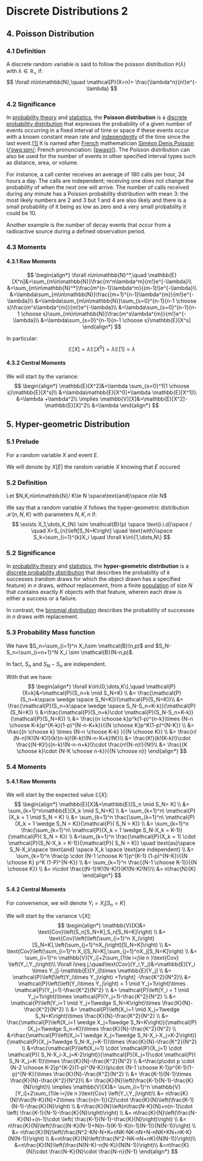 # Discrete Distributions 2

## 4. Poisson Distribution

### 4.1 Definition

A discrete random variable is said to follow the poisson distribution $\mathtt{P}(\lambda)$ with $\lambda \in\mathbb{R}_+$ if:
$$
\forall n\in\mathbb{N},\quad \mathcal{P}(X=n)= \frac{\lambda^n}{n!}e^{-\lambda}
$$

### 4.2 Significance

In [probability theory](https://en.wikipedia.org/wiki/Probability_theory) and [statistics](https://en.wikipedia.org/wiki/Statistics), the **Poisson distribution** is a [discrete probability distribution](https://en.wikipedia.org/wiki/Discrete_probability_distribution) that expresses the probability of a given number of events occurring in a fixed interval of time or space if these events occur with a known constant mean rate and [independently](https://en.wikipedia.org/wiki/Statistical_independence) of the time since the last event.[[1\]](https://en.wikipedia.org/wiki/Poisson_distribution#cite_note-Haight1967-1) It is named after [French](https://en.wikipedia.org/wiki/France) mathematician [Siméon Denis Poisson](https://en.wikipedia.org/wiki/Siméon_Denis_Poisson) ([/ˈpwɑːsɒn/](https://en.wikipedia.org/wiki/Help:IPA/English); French pronunciation: [[pwasɔ̃\]](https://en.wikipedia.org/wiki/Help:IPA/French)). The Poisson distribution can also be used for the number of events in other specified interval types such as distance, area, or volume.

For instance, a call center receives an average of 180 calls per hour, 24 hours a day. The calls are independent; receiving one does not change the probability of when the next one will arrive. The number of calls received during any minute has a Poisson probability distribution with mean 3: the most likely numbers are 2 and 3 but 1 and 4 are also likely and there is a small probability of it being as low as zero and a very small probability it could be 10.

Another example is the number of decay events that occur from a radioactive source during a defined observation period.



### 4.3 Moments

#### 4.3.1 Raw Moments

$$
\begin{align*}
\forall n\in\mathbb{N}^*,\quad \mathbb{E}[X^n]&=\sum_{m\in\mathbb{N}}\frac{m^n\lambda^m}{m!}e^{-\lambda}\\
&=\sum_{m\in\mathbb{N}^*}\frac{m^{n-1}\lambda^m}{(m-1)!}e^{-\lambda}\\
&=\lambda\sum_{m\in\mathbb{N}}\frac{(m+1)^{n-1}\lambda^{m}}{m!}e^{-\lambda}\\
&=\lambda\sum_{m\in\mathbb{N}}\sum_{s=0}^{n-1}{n-1 \choose s}\frac{m^s\lambda^{m}}{m!}e^{-\lambda}\\
&=\lambda\sum_{s=0}^{n-1}{n-1 \choose s}\sum_{m\in\mathbb{N}}\frac{m^s\lambda^{m}}{m!}e^{-\lambda}\\
&=\lambda\sum_{s=0}^{n-1}{n-1 \choose s}\mathbb{E}[X^s]
\end{align*}
$$

In particular:
$$
\mathbb{E}[X]=\lambda\mathbb{E}[X^0]=\lambda\mathbb{E}[1]=\lambda
$$

#### 4.3.2 Central Moments

We will start by the variance:
$$
\begin{align*}
\mathbb{E}[X^2]&=\lambda \sum_{s=0}^1{1 \choose s}\mathbb{E}[X^s]\\
&=\lambda\mathbb{E}[X^0]+\lambda \mathbb{E}[X^1]\\
&=\lambda +\lambda^2\\
\implies \mathbb{V}[X]&=\mathbb{E}[X^2]-\mathbb{E}[X]^2\\
&=\lambda
\end{align*}
$$




## 5. Hyper-geometric Distribution

### 5.1 Prelude

For a random variable $X$ and event $E$.

We will denote by $X[E]$ the random variable $X$ knowing that $E$ occured

### 5.2 Definition

Let $N,K,n\in\mathbb{N}/ K\le N \space\text{and}\space n\le N$

We say that a random variable $X$ follows the hyper-geometric distribution $\mathcal{H}(n,N,K)$ with parameters $N,K,n$ if:
$$
\exists X_1,\dots,X_{N} \sim \mathcal{B}(p) \space \text{i.i.d}\space / \quad X=S_{n}\left[S_N=K\right] \quad \text{with}\space  S_k=\sum_{i=1}^{k}X_i \quad \forall k\in\{1,\dots,N\}
$$

### 5.2 Significance

In [probability theory](https://en.wikipedia.org/wiki/Probability_theory) and [statistics](https://en.wikipedia.org/wiki/Statistics), the **hyper-geometric distribution** is a [discrete probability distribution](https://en.wikipedia.org/wiki/Probability_distribution#Discrete_probability_distribution) that describes the probability of $k$ successes (random draws for which the object drawn has a specified feature) in $n$ draws, *without* replacement, from a finite [population](https://en.wikipedia.org/wiki/Statistical_population) of size $N$ that contains exactly $K$ objects with that feature, wherein each draw is either a success or a failure. 

In contrast, the [binomial distribution](https://en.wikipedia.org/wiki/Binomial_distribution) describes the probability of successes in $n$ draws *with* replacement.

### 5.3 Probability Mass function

We have $S_n=\sum_{i=1}^n X_i\sim \mathcal{B}(n,p)$ and $S_N-S_n=\sum_{i=n+1}^N X_i \sim \mathcal{B}(N-n,p)$.

In fact, $S_n$ and $S_{N}-S_n$ are independent.

With that we have:
$$
\begin{align*}
\forall k\in\{0,\dots,K\},\quad \mathcal{P}(X=k)&=\mathcal{P}(S_n=k \mid S_N=K) \\
&= \frac{\mathcal{P}(S_n=k\space  \wedge \space S_N=K)}{\mathcal{P}(S_N=K)}\\
&= \frac{\mathcal{P}(S_n=k\space  \wedge \space S_N-S_n=K-k)}{\mathcal{P}(S_N=K)} \\
&=\frac{\mathcal{P}(S_n=k)\cdot \mathcal{P}(S_N-S_n=K-k)}{\mathcal{P}(S_N=K)} \\
&= \frac{{n \choose k}p^k(1-p)^{n-k}\times {N-n \choose K-k}p^{K-k}(1-p)^{N-n-K+k}}{{N \choose K}p^K(1-p)^{N-K}} \\
&= \frac{{n \choose k} \times {N-n \choose K-k} }{{N \choose K}} \\
&= \frac{n!(N-n)!K!(N-K)!}{k!(n-k)!(K-k)!(N-n-K+k)!N!}\\
&= \frac{K!}{k!(K-k)!}\cdot \frac{(N-K)!}{(n-k)!(N-n-n+k)!}\cdot \frac{n!(N-n)!}{N!}\\
&= \frac{{K \choose k}\cdot {N-K \choose n-k}}{{N \choose n}}
\end{align*}
$$



### 5.4 Moments



#### 5.4.1 Raw Moments

We will start by the expected value $\mathbb{E}[X]:$
$$
\begin{align*}
\mathbb{E}[X]&=\mathbb{E}[S_n \mid S_N= K] \\
&= \sum_{k=1}^n\mathbb{E}[X_k \mid S_N=K] \\
&= \sum_{k=1}^n\ \mathcal{P}(X_k = 1 \mid S_N  = K) \\
&= \sum_{k=1}^n \frac{\sum_{k=1}^n\ \mathcal{P}(X_k = 1 \wedge S_N  = K)}{\mathcal{P}( S_N  = K)} \\
&= \sum_{k=1}^n \frac{\sum_{k=1}^n\ \mathcal{P}(X_k = 1 \wedge S_N-X_k  = K-1)}{\mathcal{P}( S_N  = K)} \\
&=\sum_{k=1}^n \frac{\mathcal{P}(X_k = 1)  \cdot \mathcal{P}(S_N-X_k  = K-1)}{\mathcal{P}( S_N  = K)} \quad \text{as}\space S_N-X_k\space \text{and} \space X_k \space \text{are independent}  \\
&= \sum_{k=1}^n \frac{p  \cdot {N-1 \choose K-1}p^{K-1} (1-p)^{N-K}}{{N \choose K} p^K (1-P)^{N-K}} \\
&= \sum_{k=1}^n \frac{{N-1 \choose K-1}}{{N \choose K}} \\
&= n\cdot \frac{(N-1)!K!(N-K)!}{K!(N-K)!N!}\\
&= n\frac{N}{K}
\end{align*}
$$

#### 5.4.2 Central Moments

For convenience, we will denote $Y_i=X_i[S_n=K]$

We will start by the variance $\mathbb{V}[X]:$
$$
\begin{align*}
\mathbb{V}[X]&= \text{Cov}\left(S_n[S_N=K],S_n[S_N=K]\right) \\
&= \text{Cov}\left(\left(\sum_{i=1}^n X_i\right)[S_N=K],\left(\sum_{j=1}^nX_j\right)[S_N=K]\right) \\
&= \text{Cov}\left(\sum_{i=1}^n X_i[S_N=K],\sum_{j=1}^nX_j[S_N=K]\right) \\
&= \sum_{i=1}^n \mathbb{V}[Y_i]+2\sum_{1\le i<j\le n }\text{Cov} \left(Y_i,Y_j\right)\\
\forall i\neq j,\quad\text{Cov}(Y_i,Y_j)&=\mathbb{E}[Y_i \times Y_j]-\mathbb{E}[Y_i]\times \mathbb{E}[Y_j] \\
&= \mathcal{P}\left[\left(Y_i\times Y_j\right) =1\right] -\frac{K^2}{N^2}\\
&= \mathcal{P}\left(\left(Y_i\times Y_j\right) = 1 \mid Y_j=1\right)\times \mathcal{P}(Y_j=1)-\frac{K^2}{N^2} \\
&= \mathcal{P}\left(Y_i = 1 \mid Y_j=1\right)\times \mathcal{P}(Y_j=1)-\frac{K^2}{N^2} \\
&= \mathcal{P}\left(Y_i=1 \mid Y_j=1\wedge S_N=K\right)\times \frac{K}{N}-\frac{K^2}{N^2} \\
&= \mathcal{P}\left(X_i=1 \mid X_j=1\wedge S_N=K\right)\times \frac{K}{N}-\frac{K^2}{N^2} \\
&= \frac{\mathcal{P}\left(X_i=1 \wedge X_j=1\wedge S_N=K\right)}{\mathcal{P}(X_j=1\wedge S_n=K)}\times \frac{K}{N}-\frac{K^2}{N^2} \\
&=\frac{\mathcal{P}\left(X_i=1 \wedge X_j=1\wedge S_N-X_i-X_j=K-2\right)}{\mathcal{P}(X_j=1\wedge S_N-X_j=K-1)}\times \frac{K}{N}-\frac{K^2}{N^2} \\
&=\frac{\mathcal{P}\left(X_i=1) \cdot \mathcal{P}(X_j=1) \cdot \mathcal{P}( S_N-X_i-X_j=K-2\right)}{\mathcal{P}(X_j=1)\cdot \mathcal{P}( S_N-X_j=K-1)}\times \frac{K}{N}-\frac{K^2}{N^2} \\
&=\frac{p\cdot p \cdot {N-2 \choose K-2}p^{K-2}(1-p)^{N-K}}{p\cdot {N-1 \choose K-1}p^{K-1}(1-p)^{N-K}}\times \frac{K}{N}-\frac{K^2}{N^2} \\
&= \frac{K-1}{N-1}\times \frac{K}{N}-\frac{K^2}{N^2}\\
&= \frac{K}{N}\left(\frac{K-1}{N-1}-\frac{K}{N}\right)\\
\implies \mathbb{V}[X]&= \sum_{i=1}^n \mathbb{V}[Y_i]+2\sum_{1\le i<j\le n }\text{Cov} \left(Y_i,Y_j\right)\\
&= n\frac{K}{N}\frac{N-K}{N}+2\times \frac{n(n-1)}{2}\cdot \frac{K}{N}\left(\frac{K-1}{N-1}-\frac{K}{N}\right) \\
&=\frac{K}{N}\left(n\frac{N-K}{N}+n(n-1)\cdot \left( \frac{K-1}{N-1}-\frac{K}{N}\right)\right) \\
&= n\frac{K}{N}\left(\frac{N-K}{N}+(n-1)\cdot \left( \frac{K-1}{N-1}-\frac{K}{N}\right)\right) \\
&= n\frac{K}{N}\left(\frac{(N-K)(N-1)+N(n-1)(K-1)-K(n-1)(N-1)}{N(N-1)}\right) \\
&= n\frac{K}{N}\left(\frac{N^2-KN-N+K+nNK-NK-nN+N-nNK+KN+nK-K}{N(N-1)}\right)  \\
&=n\frac{K}{N}\left(\frac{N^2-NK-nN+nK}{N(N-1)}\right)\\
&=n\frac{K}{N}\left(\frac{N(N-K)-n(N-K)}{N(N-1)}\right)\\
&=n\frac{K}{N}\cdot \frac{N-K}{N}\cdot \frac{N-n}{N-1}
\end{align*}
$$

